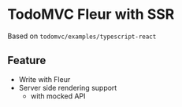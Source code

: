 # TodoMVC Fleur with SSR

Based on `todomvc/examples/typescript-react`

## Feature

- Write with Fleur
- Server side rendering support
  - with mocked API
